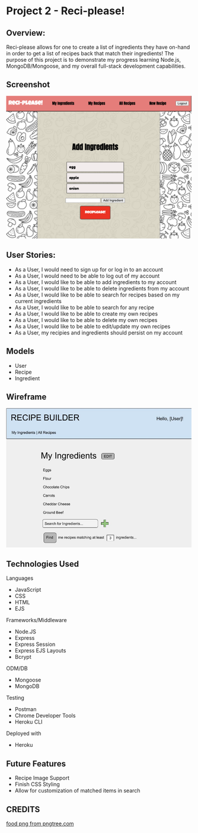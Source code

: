 # Project 2 - Reci-please!

## Overview:

Reci-please allows for one to create a list of ingredients they have on-hand in order to get a list of recipes back that match their ingredients! The purpose of this project is to demonstrate my progress learning Node.js, MongoDB/Mongoose, and my overall full-stack development capabilities. 

## Screenshot
<img src="/screenshot.png" width="500"/>


## User Stories:
- As a User, I would need to sign up for or log in to an account
- As a User, I would need to be able to log out of my account
- As a User, I would like to be able to add ingredients to my account
- As a User, I would like to be able to delete ingredients from my account
- As a User, I would like to be able to search for recipes based on my current ingredients
- As a User, I would like to be able to search for any recipe
- As a User, I would like to be able to create my own recipes
- As a User, I would like to be able to delete my own recipes
- As a User, I would like to be able to edit/update my own recipes
- As a User, my recipies and ingredients should persist on my account

## Models
- User
- Recipe
- Ingredient

## Wireframe

<img src="/wireframe.jpg" width="500"/>

## Technologies Used
Languages
- JavaScript
- CSS
- HTML
- EJS

Frameworks/Middleware
- Node.JS
- Express
- Express Session
- Express EJS Layouts
- Bcrypt

ODM/DB
- Mongoose
- MongoDB

Testing
- Postman
- Chrome Developer Tools
- Heroku CLI

Deployed with
- Heroku

## Future Features
- Recipe Image Support
- Finish CSS Styling
- Allow for customization of matched items in search



## CREDITS
<a href='https://pngtree.com/so/food'>food png from pngtree.com</a>



